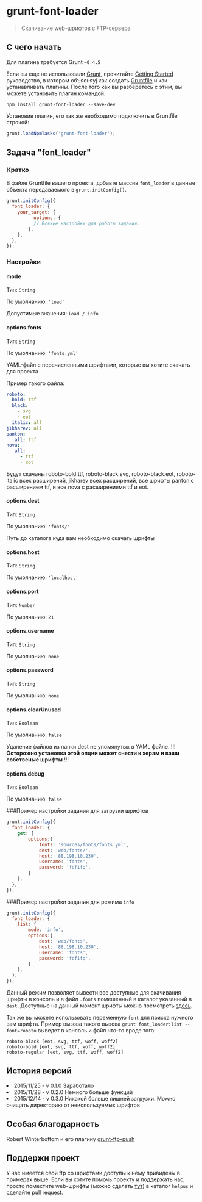 # grunt-font-loader

> Скачивание web-шрифтов с FTP-сервера 

## С чего начать
Для плагина требуется Grunt `~0.4.5`

Если вы еще не использовали [Grunt](http://gruntjs.com/), прочитайте [Getting Started](http://gruntjs.com/getting-started) руководство, в котором объясняyj как создать [Gruntfile](http://gruntjs.com/sample-gruntfile) и как устанавливать плагины. После того как вы разберетесь с этим, вы можeте установить плагин командой:

```shell
npm install grunt-font-loader --save-dev
```

Установив плагин, его так же необходимо подключить в Gruntfile строкой:

```js
grunt.loadNpmTasks('grunt-font-loader');
```

## Задача "font_loader"

### Кратко
В файле Gruntfile вашего проекта, добавте массив `font_loader` в данные объекта передаваемого в `grunt.initConfig()`.

```js
grunt.initConfig({
  font_loader: {
    your_target: {
	      options: {
	      // Всякие настройки для работы задания.
	    },
    },
  },
});
```

### Настройки

#### mode
Тип: `String`

По умолчанию: `'load'`

Допустимые значения: `load / info`


#### options.fonts
Тип: `String`

По умолчанию: `'fonts.yml'`

YAML-файл с перечисленными шрифтами, которые вы хотите скачать для проекта

Пример такого файла:

```YAML
roboto:
  bold: ttf
  black: 
    - svg
    - eot
  italic: all
jikharev: all
panton:
   all: ttf
nova:
   all: 
     - ttf
     - eot
```

Будут скачаны roboto-bold.ttf, roboto-black.svg, roboto-black.eot, roboto-italic всех расширений, jikharev всех расширений, все шрифты panton с расширением ttf, и все nova с расширениями ttf и eot.


#### options.dest
Тип: `String`

По умолчанию: `'fonts/'`

Путь до каталога куда вам необходимо скачать шрифты


#### options.host
Тип: `String`

По умолчанию: `'localhost'`


#### options.port
Тип: `Number`

По умолчанию: `21`


#### options.username
Тип: `String`

По умолчанию: `none`


#### options.password
Тип: `String`

По умолчанию: `none`

#### options.clearUnused
Тип: `Boolean`

По умолчанию: `false`

Удаление файлов из папки dest не упомянутых в YAML файле. !!! **Осторожно установка этой опции может снести к херам и ваши собственые шрифты** !!!

#### options.debug
Тип: `Boolean`

По умолчанию: `false`

###Пример настройки задания для загрузки шрифтов

```js
grunt.initConfig({
  font_loader: {
    get: {
		options:{
			fonts: 'sources/fonts/fonts.yml',
            dest: 'web/fonts/',
            host: '88.198.10.230',
            username: 'fonts',
            password: 'fcfifq',
		}
    },
  },
});
```

###Пример настройки задания для режима `info`

```js
grunt.initConfig({
  font_loader: {
    list: {
		mode: 'info',
		options:{
            dest: 'web/fonts',
            host: '88.198.10.230',
            username: 'fonts',
            password: 'fcfifq',
		}
    },
  },
});
```

Данный режим позволяет вывести все доступные для скачивания шрифты в консоль и в файл `.fonts` помешенный в каталог указанный в `dest`. Доступные на данный момент шрифты можно посмотреть [здесь](https://github.com/konstantin24121/grunt-font-loader/blob/master/AVALIABLEFONTS.md).

Так же вы можeте использовать переменную `font` для поиска нужного вам шрифта. Пример вызова такого вызова `grunt font_loader:list --font=roboto` выведет в консоль и файл что-то вроде того:

```
roboto-black [eot, svg, ttf, woff, woff2]
roboto-bold [eot, svg, ttf, woff, woff2]
roboto-regular [eot, svg, ttf, woff, woff2]
```

## История версий

<li>2015/11/25 - v 0.1.0  Заработало</li>
<li>2015/11/28 - v 0.2.0  Немного больше функций</li>
<li>2015/12/14 - v 0.3.0  Никакой больше лишней загрузки. Можно очищать директорию от неиспользуемых шрифтов</li>

## Особая благодарность
Robert Winterbottom и его плагину [grunt-ftp-push](https://github.com/Robert-W/grunt-ftp-push)

## Поддержи проект
У нас имеется свой ftp со шрифтами доступы к нему привидены в примерах выше.
Если вы хотите помочь проекту и поддержать нас, просто поместите web-шрифты (можно сделать [тут](http://www.fontsquirrel.com/tools/webfont-generator)) в каталог `helpus` и сделайте pull request.